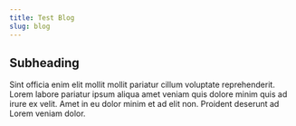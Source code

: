 ```yaml
---
title: Test Blog
slug: blog
---
```


## Subheading

Sint officia enim elit mollit mollit pariatur cillum voluptate reprehenderit. Lorem labore pariatur ipsum aliqua amet veniam quis dolore minim quis ad irure ex velit. Amet in eu dolor minim et ad elit non. Proident deserunt ad Lorem veniam dolor.